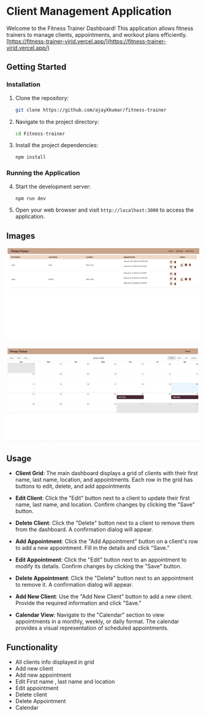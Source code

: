 # Client Management Application

Welcome to the Fitness Trainer Dashboard! This application allows fitness trainers to manage clients, appointments, and workout plans efficiently.
 [https://fitness-trainer-virid.vercel.app/](https://fitness-trainer-virid.vercel.app/)

## Getting Started

### Installation

1. Clone the repository:

   ```bash
   git clone https://github.com/ajayXkumar/fitness-trainer
   ```

2. Navigate to the project directory:

   ```bash
   cd Fitness-trainer
   ```

3. Install the project dependencies:

   ```bash
   npm install
   ```

### Running the Application

4. Start the development server:

   ```bash
   npm run dev
   ```

5. Open your web browser and visit `http://localhost:3000` to access the application.

## Images

![Home Page](public/home.png)

![Calendar Page](public/calendar.png)


## Usage

- **Client Grid**: 
The main dashboard displays a grid of clients with their first name, last name, location, and appointments. Each row in the grid has buttons to edit, delete, and add appointments

- **Edit Client**: Click the "Edit" button next to a client to update their first name, last name, and location. Confirm changes by clicking the "Save" button.

- **Delete Client**: Click the "Delete" button next to a client to remove them from the dashboard. A confirmation dialog will appear.

- **Add Appointment**: Click the "Add Appointment" button on a client's row to add a new appointment. Fill in the details and click "Save."

- **Edit Appointment**: Click the "Edit" button next to an appointment to modify its details. Confirm changes by clicking the "Save" button.

- **Delete Appointment**: Click the "Delete" button next to an appointment to remove it. A confirmation dialog will appear.

- **Add New Client**: Use the "Add New Client" button to add a new client. Provide the required information and click "Save."

- **Calendar View**: Navigate to the "Calendar" section to view appointments in a monthly, weekly, or daily format. The calendar provides a visual representation of scheduled appointments.

## Functionality

 - All clients info displayed in grid
 - Add new client
 - Add new appointment
 - Edit First name , last name and location 
 - Edit appointment 
 - Delete client
 - Delete Appointment
 - Calendar
